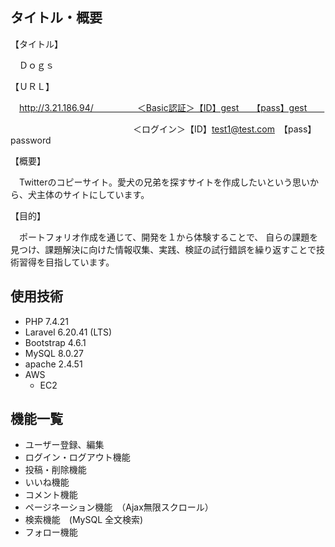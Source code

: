 ## タイトル・概要

【タイトル】

　Ｄｏｇｓ

【ＵＲＬ】
   
　http://3.21.186.94/　　　　　＜Basic認証＞【ID】gest　　【pass】gest　　 
 
　　　　　　　　　　　　　　＜ログイン＞【ID】test1@test.com　【pass】password


【概要】

　Twitterのコピーサイト。愛犬の兄弟を探すサイトを作成したいという思いから、犬主体のサイトにしています。

【目的】

　ポートフォリオ作成を通じて、開発を１から体験することで、 自らの課題を見つけ、課題解決に向けた情報収集、実践、検証の試行錯誤を繰り返すことで技術習得を目指しています。


## 使用技術

- PHP 7.4.21
- Laravel 6.20.41 (LTS)
- Bootstrap 4.6.1
- MySQL 8.0.27
- apache 2.4.51
- AWS
  - EC2





## 機能一覧

- ユーザー登録、編集
- ログイン・ログアウト機能
- 投稿・削除機能
- いいね機能
- コメント機能
- ページネーション機能　（Ajax無限スクロール）
- 検索機能　(MySQL 全文検索)
- フォロー機能
